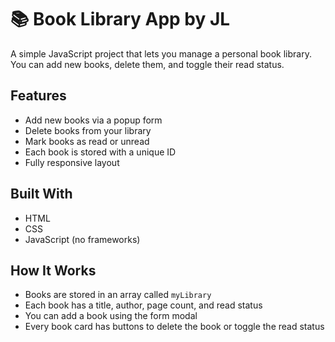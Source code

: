# 📚 Book Library App by JL

A simple JavaScript project that lets you manage a personal book library. You can add new books, delete them, and toggle their read status.

## Features

- Add new books via a popup form
- Delete books from your library
- Mark books as read or unread
- Each book is stored with a unique ID
- Fully responsive layout

## Built With

- HTML
- CSS
- JavaScript (no frameworks)


## How It Works

- Books are stored in an array called `myLibrary`
- Each book has a title, author, page count, and read status
- You can add a book using the form modal
- Every book card has buttons to delete the book or toggle the read status

<!-- 
_______/\\\\\\\_______/\\\_____________        
 ______\/////\\\______\/\\\_____________       
  __________\/\\\______\/\\\_____________      
   __________\/\\\______\/\\\_____________     
    __________\/\\\______\/\\\_____________    
     __________\/\\\______\/\\\_____________   
      ___/\\\___\/\\\______\/\\\_____________  
       __\//\\\\\\\\\_______\/\\\\\\\\\\\\\___ 
        ___\/////////________\/////////////____ 
-->
